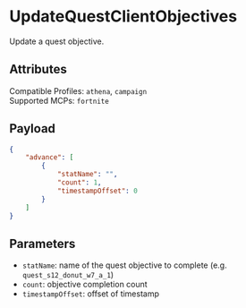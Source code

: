 # UpdateQuestClientObjectives
Update a quest objective.

## Attributes
Compatible Profiles: `athena`, `campaign`  
Supported MCPs: `fortnite`

## Payload
```json
{
    "advance": [
        {
            "statName": "",
            "count": 1,
            "timestampOffset": 0
        }
    ]
}
```

## Parameters
- `statName`: name of the quest objective to complete (e.g. `quest_s12_donut_w7_a_1`)
- `count`: objective completion count
- `timestampOffset`: offset of timestamp
